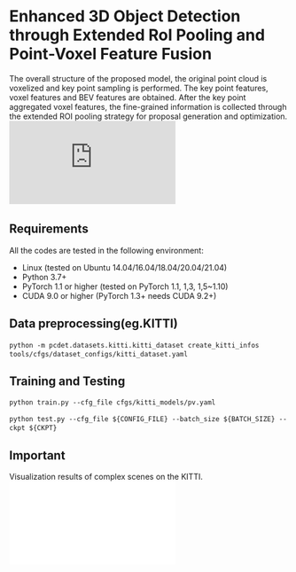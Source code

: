 Enhanced 3D Object Detection through Extended RoI Pooling and Point-Voxel Feature Fusion
========================================================================================
The overall structure of the proposed model, the original point cloud is voxelized and key point sampling is performed. The key point features, voxel features and BEV features are obtained. After the key point aggregated voxel features, the fine-grained information is collected through the extended ROI pooling strategy for proposal generation and optimization.
![](https://github.com/Cdome559/pv/tree/master/docs/model.pdf)

Requirements
------------
All the codes are tested in the following environment:
* Linux (tested on Ubuntu 14.04/16.04/18.04/20.04/21.04)
* Python 3.7+
* PyTorch 1.1 or higher (tested on PyTorch 1.1, 1,3, 1,5~1.10)
* CUDA 9.0 or higher (PyTorch 1.3+ needs CUDA 9.2+)

Data preprocessing(eg.KITTI)
------------------
```
python -m pcdet.datasets.kitti.kitti_dataset create_kitti_infos tools/cfgs/dataset_configs/kitti_dataset.yaml
```

Training and Testing
--------
```
python train.py --cfg_file cfgs/kitti_models/pv.yaml
```
```
python test.py --cfg_file ${CONFIG_FILE} --batch_size ${BATCH_SIZE} --ckpt ${CKPT}
```

Important
---------
Visualization results of complex scenes on the KITTI.
![image](Visualization.pdf)
